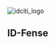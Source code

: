 ![idciti_logo](https://user-images.githubusercontent.com/64359625/226614462-109e2539-0c3e-4e19-9e7b-8c0b052f32ba.jpg)

## ID-Fense
